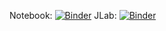 Notebook: [![Binder](https://mybinder.org/badge.svg)](https://mybinder.org/v2/gh/albop/speech_writer.git/master?urlpath=notebooks/SpeechWriter.ipynb)
JLab:  [![Binder](https://mybinder.org/badge.svg)](https://mybinder.org/v2/gh/albop/speech_writer.git/master?urlpath=lab/tree/SpeechWriter.ipynb)

